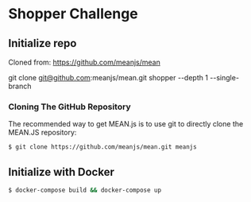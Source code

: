 # Shopper Challenge

## Initialize repo

Cloned from: https://github.com/meanjs/mean

git clone git@github.com:meanjs/mean.git shopper --depth 1 --single-branch

### Cloning The GitHub Repository
The recommended way to get MEAN.js is to use git to directly clone the MEAN.JS repository:

```bash
$ git clone https://github.com/meanjs/mean.git meanjs
```

## Initialize with Docker


```bash
$ docker-compose build && docker-compose up
```


